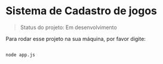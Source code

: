 <h1>Sistema de Cadastro de jogos</h1>

> Status do projeto: Em desenvolvimento

Para rodar esse projeto na sua máquina, por favor digite:

```

node app.js
```
